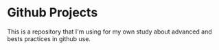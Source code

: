 # Github Projects

This is a repository that I'm using for my own study about advanced and bests practices in github use.


